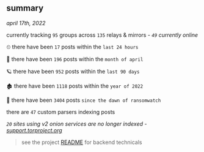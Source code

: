 
## summary
_april 17th, 2022_

currently tracking `95` groups across `135` relays & mirrors - _`49` currently online_

⏲ there have been `17` posts within the `last 24 hours`

🦈 there have been `196` posts within the `month of april`

🪐 there have been `952` posts within the `last 90 days`

🏚 there have been `1118` posts within the `year of 2022`

🦕 there have been `3404` posts `since the dawn of ransomwatch`

there are `47` custom parsers indexing posts

_`20` sites using v2 onion services are no longer indexed - [support.torproject.org](https://support.torproject.org/onionservices/v2-deprecation/)_

> see the project [README](https://github.com/thetanz/ransomwatch#ransomwatch--) for backend technicals
